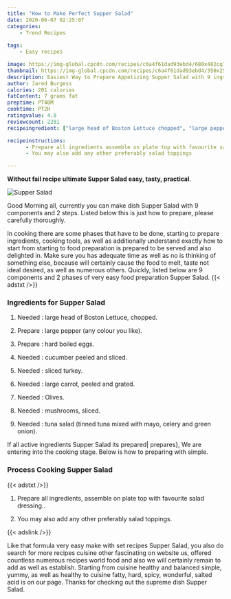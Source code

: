 ```yaml
---
title: "How to Make Perfect Supper Salad"
date: 2020-06-07 02:25:07
categories:
    - Trend Recipes
    
tags:
    - Easy recipes

image: https://img-global.cpcdn.com/recipes/c6a4f61dad93ebd4/680x482cq70/supper-salad-recipe-main-photo.jpg
thumbnail: https://img-global.cpcdn.com/recipes/c6a4f61dad93ebd4/350x250cq70/supper-salad-recipe-main-photo.jpg
description: Easiest Way to Prepare Appetizing Supper Salad with 9 ingredients and 2 stages of easy cooking.
author: Jared Burgess
calories: 201 calories
fatContent: 7 grams fat
preptime: PT40M
cooktime: PT2H
ratingvalue: 4.8
reviewcount: 2281
recipeingredient: ["large head of Boston Lettuce chopped", "large pepper any colour you like", "hard boiled eggs", "cucumber peeled and sliced", "sliced turkey", "large carrot peeled and grated", "Olives", "mushrooms sliced", "tuna salad tinned tuna mixed with mayo celery and green onion"]

recipeinstructions: 
      - Prepare all ingredients assemble on plate top with favourite salad dressing 
      - You may also add any other preferably salad toppings

---
```




**Without fail recipe ultimate Supper Salad easy, tasty, practical**. 


![Supper Salad](https://img-global.cpcdn.com/recipes/c6a4f61dad93ebd4/680x482cq70/supper-salad-recipe-main-photo.jpg "Supper Salad")




Good Morning all, currently you can make dish Supper Salad with 9 components and 2 steps. Listed below this is just how to prepare, please carefully thoroughly.

In cooking there are some phases that have to be done, starting to prepare ingredients, cooking tools, as well as additionally understand exactly how to start from starting to food preparation is prepared to be served and also delighted in. Make sure you has adequate time as well as no is thinking of something else, because will certainly cause the food to melt, taste not ideal desired, as well as numerous others. Quickly, listed below are 9 components and 2 phases of very easy food preparation Supper Salad.
{{< adstxt />}}

### Ingredients for Supper Salad


1. Needed  : large head of Boston Lettuce, chopped.

1. Prepare  : large pepper (any colour you like).

1. Prepare  : hard boiled eggs.

1. Needed  : cucumber peeled and sliced.

1. Needed  : sliced turkey.

1. Needed  : large carrot, peeled and grated.

1. Needed  : Olives.

1. Needed  : mushrooms, sliced.

1. Needed  : tuna salad (tinned tuna mixed with mayo, celery and green onion).



If all active ingredients Supper Salad its prepared| prepares}, We are entering into the cooking stage. Below is how to preparing with simple.

### Process Cooking Supper Salad

{{< adstxt />}}


1. Prepare all ingredients, assemble on plate top with favourite salad dressing..



1. You may also add any other preferably salad toppings.





{{< adslink />}}

Like that formula very easy make with set recipes Supper Salad, you also do search for more recipes cuisine other fascinating on website us, offered countless numerous recipes world food and also we will certainly remain to add as well as establish. Starting from cuisine healthy and balanced simple, yummy, as well as healthy to cuisine fatty, hard, spicy, wonderful, salted acid is on our page. Thanks for checking out the supreme dish Supper Salad.
